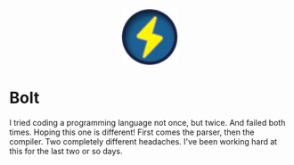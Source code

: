 <div align="center">
  <img src="images/logo.png" width="100">
</div>

# Bolt
I tried coding a programming language not once, but twice. And failed both times. Hoping this one is different!
First comes the parser, then the compiler. Two completely different headaches. I've been working hard at this for the last two or so days.

